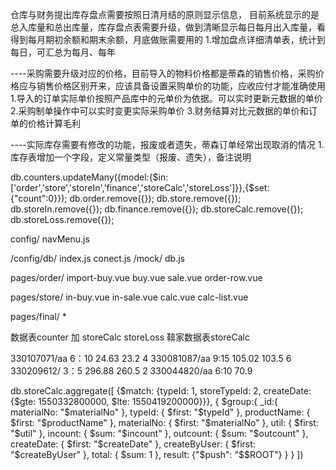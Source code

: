 仓库与财务提出库存盘点需要按照日清月结的原则显示信息，
目前系统显示的是总入库量和总出库量，库存盘点表需要升级，做到清晰显示每日每月出入库量，看得到每月期初余额和期末余额，月底做账需要用的
1.增加盘点详细清单表，统计到每日，可汇总为每月、每年

----采购需要升级对应的价格，目前导入的物料价格都是蒂森的销售价格，采购价格应与销售价格区别开来，应该具备设置采购单价的功能，应收应付才能准确使用
1.导入的订单实际单价按照产品库中的元单价为依据。可以实时更新元数据的单价
2.采购制单操作中可以实时变更实际采购单价
3.财务结算对比元数据的单价和订单的价格计算毛利

----实际库存需要有修改的功能，报废或者遗失，蒂森订单经常出现取消的情况
1.库存表增加一个字段，定义常量类型（报废、遗失），备注说明

db.counters.updateMany({model:{$in:['order','store','storeIn','finance','storeCalc','storeLoss']}},{$set:{"count":0}});
db.order.remove({});
db.store.remove({});
db.storeIn.remove({});
db.finance.remove({});
db.storeCalc.remove({});
db.storeLoss.remove({});

config/
navMenu.js

/config/db/
index.js
conect.js
/mock/
db.js

pages/order/
import-buy.vue
buy.vue
sale.vue
order-row.vue

pages/store/
in-buy.vue
in-sale.vue
calc.vue
calc-list.vue

pages/final/
*

数据表counter 加 storeCalc storeLoss
鞥家数据表storeCalc


330107071/aa 6：10 24.63 23.2       4
330081087/aa 9:15 105.02 103.5      6
330209612/ 3：5 296.88 260.5        2
330044820/aa 6:10 70.9

db.storeCalc.aggregate([
    {$match: {typeId: 1, storeTypeId: 2, createDate: {$gte: 1550332800000, $lte: 1550419200000}}},
    {
        $group:{
            _id:{ materialNo: "$materialNo" },
            typeId: { $first: "$typeId" },
			productName: { $first: "$productName" },
            materialNo: { $first: "$materialNo" },
			util: { $first: "$util" },
			incount: { $sum: "$incount" },
			outcount: { $sum: "$outcount" },
			createDate: { $first: "$createDate" },
			createByUser: { $first: "$createByUser" },
			total: { $sum: 1 },
			result: {"$push": "$$ROOT"}
        }
    }
])
